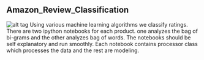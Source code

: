 ## Amazon_Review_Classification
![alt tag](http://i.stack.imgur.com/B9VWLm.png)
Using various machine learning algorithms we classify ratings. 
There are two ipython notebooks for each product. one analyzes the bag of bi-grams and the other analyzes bag of words.
The notebooks should be self explanatory and run smoothly. 
Each notebook contains processor class which processes the data and the rest are modeling.
